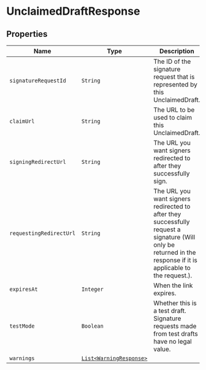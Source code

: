 

# UnclaimedDraftResponse



## Properties

Name | Type | Description | Notes
------------ | ------------- | ------------- | -------------
| `signatureRequestId` | ```String``` |  The ID of the signature request that is represented by this UnclaimedDraft.  |  |
| `claimUrl` | ```String``` |  The URL to be used to claim this UnclaimedDraft.  |  |
| `signingRedirectUrl` | ```String``` |  The URL you want signers redirected to after they successfully sign.  |  |
| `requestingRedirectUrl` | ```String``` |  The URL you want signers redirected to after they successfully request a signature (Will only be returned in the response if it is applicable to the request.).  |  |
| `expiresAt` | ```Integer``` |  When the link expires.  |  |
| `testMode` | ```Boolean``` |  Whether this is a test draft. Signature requests made from test drafts have no legal value.  |  |
| `warnings` | [```List<WarningResponse>```](WarningResponse.md) |    |  |



